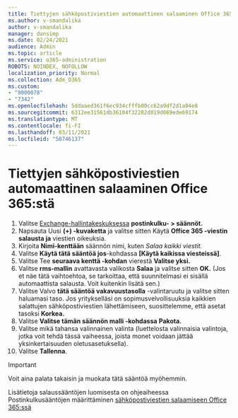 ```yaml
---
title: Tiettyjen sähköpostiviestien automaattinen salaaminen Office 365:stä
ms.author: v-smandalika
author: v-smandalika
manager: dansimp
ms.date: 02/24/2021
audience: Admin
ms.topic: article
ms.service: o365-administration
ROBOTS: NOINDEX, NOFOLLOW
localization_priority: Normal
ms.collection: Adm_O365
ms.custom:
- "9000078"
- "7342"
ms.openlocfilehash: 5ddaaed361f6ec934cfffb00cc62a9df2d1a04e8
ms.sourcegitcommit: 6312ee31561db36104f32282d019d069ede69174
ms.translationtype: MT
ms.contentlocale: fi-FI
ms.lasthandoff: 03/11/2021
ms.locfileid: "50746137"
---
```

# <a name="automatically-encrypt-certain-email-messages-from-office-365"></a>Tiettyjen sähköpostiviestien automaattinen salaaminen Office 365:stä

1. Valitse [Exchange-hallintakeskuksessa](https://outlook.office365.com/ecp/) **postinkulku- > säännöt.** 
2. Napsauta Uusi **(+) -kuvaketta** ja valitse sitten Käytä **Office 365 -viestin salausta ja** viestien oikeuksia.
3. Kirjoita **Nimi-kenttään** säännön nimi, kuten *Salaa kaikki viestit.*
4. Valitse **Käytä tätä sääntöä jos**-kohdassa **[Käytä kaikissa viesteissä]**. 
5. Valitse Tee **seuraava kenttä -kohdan** vierestä **Valitse yksi.** 
6. Valitse **rms-mallin** avattavasta valikosta **Salaa** ja valitse sitten **OK.** (Jos et näe tätä vaihtoehtoa, se tarkoittaa, että suunnitelmasi ei sisällä automaattista salausta. Voit kuitenkin lisätä sen.)
7. Valitse Valvo **tätä sääntöä vakavuustasolla** -valintaruutu ja valitse sitten haluamasi taso. Jos yritykselläsi on sopimusvelvollisuuksia kaikkien salattujen sähköpostiviestien lähettämiseen, suosittelemme, että asetat tasoksi **Korkea.**
8. Valitse **Valitse tämän säännön malli -kohdassa** **Pakota.** 
9. Valitse mikä tahansa valinnainen valinta (luettelosta valinnaisia valintoja, jotka voit tehdä tässä vaiheessa, joista monet voidaan jättää yksinkertaisuuden oletusasetuksella).
10. Valitse **Tallenna**.

> [!IMPORTANT]
> Voit aina palata takaisin ja muokata tätä sääntöä myöhemmin.

Lisätietoja salaussääntöjen luomisesta on ohjeaiheessa Postinkulkusääntöjen määrittäminen [sähköpostiviestien salaamiseen Office 365:ssä](https://docs.microsoft.com/microsoft-365/compliance/define-mail-flow-rules-to-encrypt-email)

